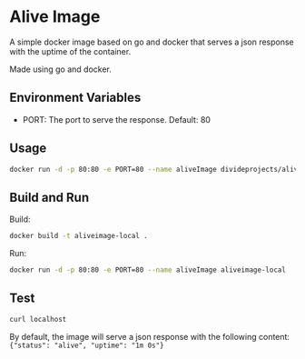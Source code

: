 # Alive Image

A simple docker image based on go and docker that serves a json response with the uptime of the container.

Made using go and docker.

## Environment Variables
 - PORT: The port to serve the response. Default: 80

## Usage

```bash
docker run -d -p 80:80 -e PORT=80 --name aliveImage divideprojects/aliveimage
```

## Build and Run

Build:
```bash
docker build -t aliveimage-local .
```

Run:
```bash
docker run -d -p 80:80 -e PORT=80 --name aliveImage aliveimage-local
```

## Test

```bash
curl localhost
```
By default, the image will serve a json response with the following content: `{"status": "alive", "uptime": "1m 0s"}`
